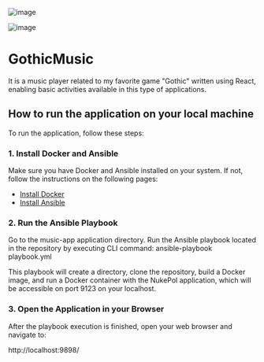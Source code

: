 ![image](https://github.com/HubertZgola/music-app/assets/99662754/3a905b41-be24-4299-b71c-2013a1d6db13)

![image](https://github.com/HubertZgola/music-app/assets/99662754/5d815490-34cb-4691-963e-9cc6aebf4452)

# GothicMusic

It is a music player related to my favorite game "Gothic" written using React, enabling basic activities available in this type of applications.

## How to run the application on your local machine

To run the application, follow these steps:

### 1. Install Docker and Ansible

Make sure you have Docker and Ansible installed on your system. If not, follow the instructions on the following pages:

- [Install Docker](https://docs.docker.com/get-docker/)
- [Install Ansible](https://docs.ansible.com/ansible/latest/installation_guide/intro_installation.html)

### 2. Run the Ansible Playbook

Go to the music-app application directory.
Run the Ansible playbook located in the repository by executing CLI command:
ansible-playbook playbook.yml

This playbook will create a directory, clone the repository, build a Docker image, and run a Docker container with the NukePol application, which will be accessible on port 9123 on your localhost.

### 3. Open the Application in your Browser

After the playbook execution is finished, open your web browser and navigate to:

http://localhost:9898/
